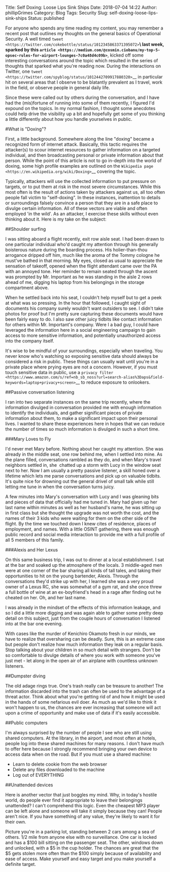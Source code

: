 Title: Self Doxing: Loose Lips Sink Ships
Date: 2018-07-04 14:22
Author: phillipGrimes
Category: Blog
Tags: Security
Slug: self-doxing-loose-lips-sink-ships
Status: published

For anyone who spends any time reading my content, you may remember a recent post that outlines my thoughts on the general basics of Operational Security. A well timed `tweet <https://twitter.com/cokebottle/status/1012345863371395072>`__\ last week, sparked by this `article <https://medium.com/@cosmin.ciobanu/my-top-5-opsec-rules-for-airport-lounges-7c0a48d4c09b>`__, kicked off some interesting conversations around the topic which resulted in the series of thoughts that sparked what you're reading now. During the interactions on Twitter, one `tweet <https://twitter.com/spyblog/status/1012442709917880320>`__ in particular hit on several areas that I observe to be blatantly prevalent as I travel, work in the field, or observe people in general daily life.

Since these were called out by others during the conversation, and I have had the (mis)fortune of running into some of them recently, I figured I'd expound on the topics. In my normal fashion, I thought some anecdotes could help drive the visibility up a bit and hopefully get some of you thinking a little differently about how you handle yourselves in public.

#What is "Doxing"?

First, a little background. Somewhere along the line "doxing" became a recognized form of internet attack. Basically, this tactic requires the attacker(s) to scour internet resources to gather information on a targeted individual, and then broadcasting personal or private information about that person. While the point of this article is not to go in-depth into the world of doxing, some high profile examples are outlined on the `Wikipedia page <https://en.wikipedia.org/wiki/Doxing>`__ covering the topic.

Typically, attackers will use the collected information to put pressure on targets, or to put them at risk in the most severe circumstances. While this most often is the result of actions taken by attackers against us, all too often people fall victim to "self-doxing". In these instances, inattention to details or surroundings falsely convince a person that they are in a safe place to divulge certain information. All of these vectors are viable and often employed 'in the wild'. As an attacker, I exercise these skills without even thinking about it. Here is my take on the subject:

##Shoulder surfing

I was sitting aboard a flight recently, exit row aisle seat. I had been drawn to one particular individual who'd caught my attention through his generally boisterous nature during the boarding process. His holier-than-thou arrogance dripped off him, much like the aroma of the Tommy cologne he must've bathed in that morning. My eyes, closed as usual to appreciate the sensation of takeoff, opened when the flight attendant came over the PA with an annoyed tone. Her reminder to remain seated through the ascent was prompted by Mr. Important as he was standing in the aisle 2 rows ahead of me, digging his laptop from his belongings in the storage compartment above.

When he settled back into his seat, I couldn't help myself but to get a peek at what was so pressing. In the hour that followed, I caught sight of documents his company surely wouldn't want outsiders to see. I didn't take photos for proof but I'm pretty sure capturing these documents would have been fairly easy to do. I also saw other juicy tidbits like contact information for others within Mr. Important's company. Were I a bad guy, I could have leveraged the information here in a social engineering campaign to gain access to more sensitive information, and potentially unauthorized access into the company itself.

It's wise to be mindful of your surroundings, especially when traveling. You never know who's watching so exposing sensitive data should always be considered a risk in public. These things can usually wait until you're in a private place where prying eyes are not a concern. However, if you must touch sensitive data in public, use a `privacy filter <https://www.amazon.com/s/ref=nb_sb_noss?url=search-alias%3Daps&field-keywords=laptop+privacy+screen>`__ to reduce exposure to onlookers.

##Passive conversation listening

I ran into two separate instances on the same trip recently, where the information divulged in conversation provided me with enough information to identify the individuals, and gather significant pieces of private information about them, to make a significant impact upon their personal lives. I wanted to share these experiences here in hopes that we can reduce the number of times so much information is divulged in such a short time.

###Mary Loves to Fly

I'd never met Mary before. Nothing about her caught my attention. She was already in the middle seat, one row behind me, when I settled into mine. As the plane filled, conversations rambled as they do, and when Mary's travel neighbors settled in, she  chatted up a storm with Lucy in the window seat next to her. Now I am usually a pretty passive listener, a skill honed over a lifetime which lets me parse conversations and pick up on valuable tidbits. It's quite nice for drowning out the general drivel of small talk while still letting me tune in when the conversation turns juicy.

A few minutes into Mary's conversation with Lucy and I was gleaning bits and pieces of data that officially had me tuned in. Mary had given up her last name within minutes as well as her husband's name, he was sitting up in first class but she thought the upgrade was not worth the cost, and the names of their 3 kids who were waiting for them on the other side of the flight. By the time we touched down I knew cites of residence, places of employment, and names. With a little OSINT gathering, there was enough public record and social media interaction to provide me with a full profile of all 5 members of this family.

###Alexis and Her Lexus

On this same business trip, I was out to dinner at a local establishment. I sat at the bar and soaked up the atmosphere of the locals. 3 middle-aged men were at one corner of the bar sharing all kinds of tall tales, and taking their opportunities to hit on the young bartender, Alexis. Through the conversations they'd strike up with her, I learned she was a very proud owner of a Lexus RC, she was somewhat of a gym rat, and she once threw a full bottle of wine at an ex-boyfriend's head in a rage after finding out he cheated on her. Oh, and her last name.

I was already in the mindset of the effects of this information leakage, and so I did a little more digging and was again able to gather some pretty deep detail on this subject, just from the couple hours of conversation I listened into at the bar one evening.

With cases like the murder of Kenichiro Okamoto fresh in our minds, we have to realize that oversharing can be deadly. Sure, this is an extreme case but people don't realize how much information they leak on a regular basis. Stop talking about your children in so much detail with strangers. Don't be so comfortable to divulge details of where you work with someone you've just met - let along in the open air of an airplane with countless unknown listeners.

##Dumpster diving

The old adage rings true. One's trash really can be treasure to another! The information discarded into the trash can often be used to the advantage of a threat actor. Think about what you're getting rid of and how it might be used in the hands of some nefarious evil doer. As much as we'd like to think it won't happen to us, the chances are ever increasing that someone will act upon a crime of opportunity and make use of data if it's easily accessible.

##Public computers

I'm always surprised by the number of people I see who are still using shared computers. At the library, in the airport, and most often at hotels, people log into these shared machines for many reasons. I don't have much to offer here because I strongly recommend bringing your own device to access data when on the road. But if you must use a shared machine:

-  Learn to delete cookie from the web browser
-  Delete any files downloaded to the machine
-  Log out of EVERYTHING

##Unattended devices

Here is another vector that just boggles my mind. Why, in today's hostile world, do people ever find it appropriate to leave their belongings unattended? I can't comprehend this logic. Even the cheapest MP3 player can be left alone and someone will take it simply because they can! People aren't nice. If you have something of any value, they're likely to want it for their own.

Picture you're in a parking lot, standing between 2 cars among a sea of others. 1/2 mile from anyone else with no surveillance. One car is locked and has a $100 bill sitting on the passenger seat. The other, windows down and unlocked, with a $5 in the cup holder. The chances are great that the $5 gets stolen more often than the $100 simply because of availability and ease of access. Make yourself and easy target and you make yourself a definite target.